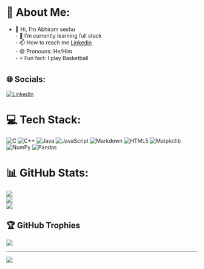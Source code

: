 # 💫 About Me:
- 👋 Hi, I’m Abhiram seshu<br>- 🌱 I’m currently learning full stack<br>- 📫 How to reach me [Linkedin](https://www.linkedin.com/in/abhiram-m-b46134298/)<br>- 😄 Pronouns: He/Him<br>- ⚡ Fun fact: I play Basketball


## 🌐 Socials:
[![LinkedIn](https://img.shields.io/badge/LinkedIn-%230077B5.svg?logo=linkedin&logoColor=white)](https://www.linkedin.com/in/abhiram-m-b46134298/)

# 💻 Tech Stack:
![C](https://img.shields.io/badge/c-%2300599C.svg?style=flat&logo=c&logoColor=white) ![C++](https://img.shields.io/badge/c++-%2300599C.svg?style=flat&logo=c%2B%2B&logoColor=white) ![Java](https://img.shields.io/badge/java-%23ED8B00.svg?style=flat&logo=openjdk&logoColor=white) ![JavaScript](https://img.shields.io/badge/javascript-%23323330.svg?style=flat&logo=javascript&logoColor=%23F7DF1E) ![Markdown](https://img.shields.io/badge/markdown-%23000000.svg?style=flat&logo=markdown&logoColor=white) ![HTML5](https://img.shields.io/badge/html5-%23E34F26.svg?style=flat&logo=html5&logoColor=white) ![Matplotlib](https://img.shields.io/badge/Matplotlib-%23ffffff.svg?style=flat&logo=Matplotlib&logoColor=black) ![NumPy](https://img.shields.io/badge/numpy-%23013243.svg?style=flat&logo=numpy&logoColor=white) ![Pandas](https://img.shields.io/badge/pandas-%23150458.svg?style=flat&logo=pandas&logoColor=white)
# 📊 GitHub Stats:
![](https://github-readme-stats.vercel.app/api?username=abhiramseshu&theme=dark&hide_border=false&include_all_commits=false&count_private=false)<br/>
![](https://github-readme-streak-stats.herokuapp.com/?user=abhiramseshu&theme=dark&hide_border=false)<br/>
![](https://github-readme-stats.vercel.app/api/top-langs/?username=abhiramseshu&theme=dark&hide_border=false&include_all_commits=false&count_private=false&layout=compact)

## 🏆 GitHub Trophies
![](https://github-profile-trophy.vercel.app/?username=abhiramseshu&theme=radical&no-frame=false&no-bg=true&margin-w=4)

---
[![](https://visitcount.itsvg.in/api?id=abhiramseshu&icon=0&color=0)](https://visitcount.itsvg.in)

<!-- Proudly created with GPRM ( https://gprm.itsvg.in ) -->
